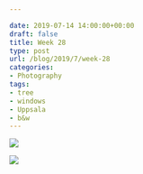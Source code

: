 ```yaml
---

date: 2019-07-14 14:00:00+00:00
draft: false
title: Week 28
type: post
url: /blog/2019/7/week-28
categories:
- Photography
tags:
- tree
- windows
- Uppsala
- b&w
---
```




  
   ![](/images/2019-07-14-20197week-28/IMG_3532-2.jpeg)

  

  
   ![](/images/2019-07-14-20197week-28/IMG_3537-2.jpeg)

  


